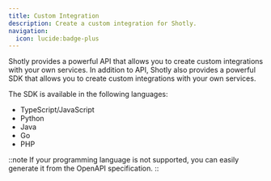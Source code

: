 ```yaml
---
title: Custom Integration
description: Create a custom integration for Shotly.
navigation:
  icon: lucide:badge-plus
---
```


Shotly provides a powerful API that allows you to create custom integrations with your own services.
In addition to API, Shotly also provides a powerful SDK that allows you to create custom integrations with your own services.

The SDK is available in the following languages:

- TypeScript/JavaScript
- Python
- Java
- Go
- PHP

::note
If your programming language is not supported, you can easily generate it from the OpenAPI specification.
::
